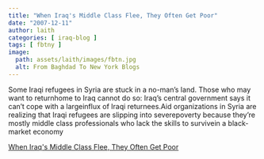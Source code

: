 ```yaml
---
title: "When Iraq's Middle Class Flee, They Often Get Poor"
date: "2007-12-11"
author: laith
categories: [ iraq-blog ]
tags: [ fbtny ]
image:
  path: assets/laith/images/fbtn.jpg
  alt: From Baghdad To New York Blogs
---
```


Some Iraqi refugees in Syria are stuck in a no-man’s land. Those who may want to returnhome to Iraq cannot do so: Iraq’s central government says it can’t cope with a largeinflux of Iraqi returnees.Aid organizations in Syria are realizing that Iraqi refugees are slipping into severepoverty because they’re mostly middle class professionals who lack the skills to survivein a black-market economy  

  
[When Iraq's Middle Class Flee, They Often Get Poor](https://www.npr.org/templates/story/story.php?storyId=17122673&ft=1&f=1001)
